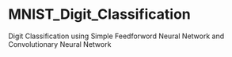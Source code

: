 # MNIST_Digit_Classification
Digit Classification using Simple Feedforword Neural Network and Convolutionary Neural Network
